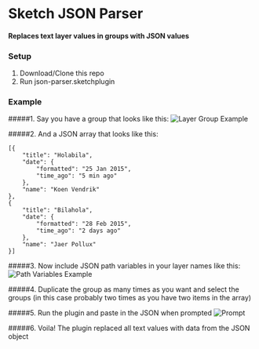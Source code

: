 Sketch JSON Parser
=================
#### Replaces text layer values in groups with JSON values

### Setup
1. Download/Clone this repo
2. Run json-parser.sketchplugin

### Example
#####1. Say you have a group that looks like this:
![Layer Group Example](http://i.imgur.com/6h3fQYj.png)

#####2. And a JSON array that looks like this:
```
[{
    "title": "Holabila",
    "date": {
        "formatted": "25 Jan 2015",
        "time_ago": "5 min ago"
    },
    "name": "Koen Vendrik"
},
{
    "title": "Bilahola",
    "date": {
        "formatted": "28 Feb 2015",
        "time_ago": "2 days ago"
    },
    "name": "Jaer Pollux"
}]
```

#####3. Now include JSON path variables in your layer names like this:
![Path Variables Example](http://i.imgur.com/IBZMRic.png)

#####4. Duplicate the group as many times as you want and select the groups
(in this case probably two times as you have two items in the array)

#####5. Run the plugin and paste in the JSON when prompted
![Prompt](http://i.imgur.com/sO4JCwi.png)

#####6. Voila! The plugin replaced all text values with data from the JSON object

